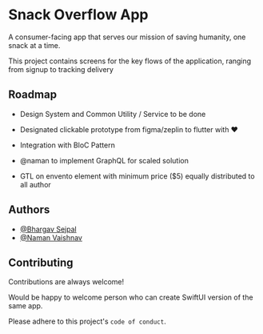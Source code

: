 
# Snack Overflow App

A consumer-facing app that serves our mission of saving humanity, one snack at a time.

This project contains screens for the key flows of the application, ranging from signup to tracking delivery


## Roadmap 

- Design System and Common Utility / Service to be done

- Designated clickable prototype from figma/zeplin to flutter with ❤️ 

- Integration with BloC Pattern 

- @naman to implement GraphQL for scaled solution

- GTL on envento element with minimum price ($5) equally distributed to all author



## Authors

- [@Bhargav Sejpal](https://github.com/bhargav6744)
- [@Naman Vaishnav](https://github.com/NamanVaishnav)


## Contributing

Contributions are always welcome! 

Would be happy to welcome person who can create SwiftUI version of the same app.

Please adhere to this project's `code of conduct`.

